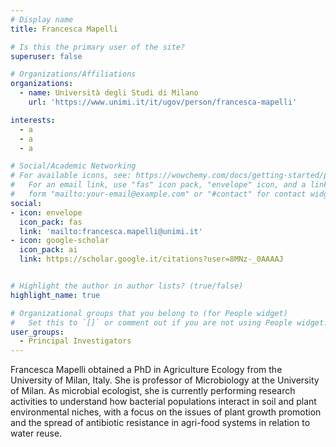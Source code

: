 ```yaml
---
# Display name
title: Francesca Mapelli

# Is this the primary user of the site?
superuser: false

# Organizations/Affiliations
organizations:
  - name: Università degli Studi di Milano
    url: 'https://www.unimi.it/it/ugov/person/francesca-mapelli'

interests:
  - a
  - a
  - a

# Social/Academic Networking
# For available icons, see: https://wowchemy.com/docs/getting-started/page-builder/#icons
#   For an email link, use "fas" icon pack, "envelope" icon, and a link in the
#   form "mailto:your-email@example.com" or "#contact" for contact widget.
social:
- icon: envelope
  icon_pack: fas
  link: 'mailto:francesca.mapelli@unimi.it' 
- icon: google-scholar
  icon_pack: ai
  link: https://scholar.google.it/citations?user=8MNz-_0AAAAJ


# Highlight the author in author lists? (true/false)
highlight_name: true

# Organizational groups that you belong to (for People widget)
#   Set this to `[]` or comment out if you are not using People widget.
user_groups:
  - Principal Investigators
---
```


Francesca Mapelli obtained a PhD in Agriculture Ecology from the University of Milan, Italy. She is professor of Microbiology at the University of Milan. As microbial ecologist, she is currently performing research activities to understand how bacterial populations interact in soil and plant environmental niches, with a focus on the issues of plant growth promotion and the spread of antibiotic resistance in agri-food systems in relation to water reuse.
